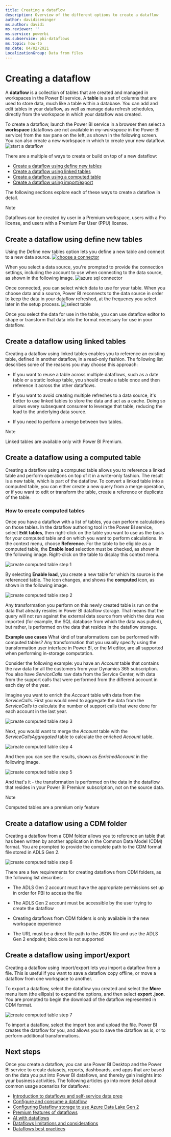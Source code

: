 ```yaml
---
title: Creating a dataflow
description: Overview of the different options to create a dataflow
author: davidiseminger
ms.author: davidi
ms.reviewer: ''
ms.service: powerbi
ms.subservice: pbi-dataflows
ms.topic: how-to
ms.date: 04/02/2021
LocalizationGroup: Data from files
---
```

# Creating a dataflow
A **dataflow** is a collection of tables that are created and managed in workspaces in the Power BI service. A **table** is a set of columns that are used to store data, much like a table within a database. You can add and edit tables in your dataflow, as well as manage data refresh schedules, directly from the workspace in which your dataflow was created.

To create a dataflow, launch the Power BI service in a browser then select a **workspace** (dataflows are not available in *my-workspace* in the Power BI service) from the nav pane on the left, as shown in the following screen. You can also create a new workspace in which to create your new dataflow.
![start a dataflow](media/dataflows-create/create-options.png)

There are a multiple of ways to create or build on top of a new dataflow:

* [Create a dataflow using define new tables](#create-a-dataflow-using-define-new-tables)
* [Create a dataflow using linked tables](#create-a-dataflow-using-linked-tables)
* [Create a dataflow using a computed table](#create-a-dataflow-using-a-computed-table)
* [Create a dataflow using import/export](#create-a-dataflow-using-importexport)

The following sections explore each of these ways to create a dataflow in detail.

> [!NOTE]
> Dataflows can be created by user in a Premium workspace, users with a Pro license, and users with a Premium Per User (PPU) license.

## Create a dataflow using define new tables

Using the Define new tables option lets you define a new table and connect to a new data source.
[ ![choose a connector](media/dataflows-create/create-connectors.png) ](media/dataflows-create/create-connectors.png#lightbox)

When you select a data source, you're prompted to provide the connection settings, including the account to use when connecting to the data source, as shown in the following image.
![azure sql connector](media/dataflows-create/azure-sql-connector.png)

Once connected, you can select which data to use for your table. When you choose data and a source, Power BI reconnects to the data source in order to keep the data in your dataflow refreshed, at the frequency you select later in the setup process.
![select table](media/dataflows-create/choose-table.png)

Once you select the data for use in the table, you can use dataflow editor to shape or transform that data into the format necessary for use in your dataflow. 

## Create a dataflow using linked tables

Creating a dataflow using linked tables enables you to reference an existing table, defined in another dataflow, in a read-only fashion. The following list describes some of the reasons you may choose this approach:

* If you want to reuse a table across multiple dataflows, such as a date table or a static lookup table, you should create a table once and then reference it across the other dataflows.

* If you want to avoid creating multiple refreshes to a data source, it's better to use linked tables to store the data and act as a cache. Doing so allows every subsequent consumer to leverage that table, reducing the load to the underlying data source.

* If you need to perform a merge between two tables.

> [!NOTE]
> Linked tables are available only with Power BI Premium.

## Create a dataflow using a computed table

Creating a dataflow using a computed table allows you to reference a linked table and perform operations on top of it in a write-only fashion. The result is a new table, which is part of the dataflow. To convert a linked table into a computed table, you can either create a new query from a merge operation, or if you want to edit or transform the table, create a reference or duplicate of the table.

### How to create computed tables

Once you have a dataflow with a list of tables, you can perform calculations on those tables.
In the dataflow authoring tool in the Power BI service, select **Edit tables**, then right-click on the table you want to use as the basis for your computed table and on which you want to perform calculations. In the context menu, choose **Reference**.
For the table to be eligible as a computed table, the **Enable load** selection must be checked, as shown in the following image. Right-click on the table to display this context menu.

![create computed table step 1](media/dataflows-create/computed-entity-step-1.png)

By selecting **Enable load**, you create a new table for which its source is the referenced table. The icon changes, and shows the **computed** icon, as shown in the following image.

![create computed table step 2](media/dataflows-create/computed-entity-step-2.png)

Any transformation you perform on this newly created table is run on the data that already resides in Power BI dataflow storage. That means that the query will not run against the external data source from which the data was imported (for example, the SQL database from which the data was pulled), but rather, is performed on the data that resides in the dataflow storage.

**Example use cases**
What kind of transformations can be performed with computed tables? Any transformation that you usually specify using the transformation user interface in Power BI, or the M editor, are all supported when performing in-storage computation.

Consider the following example: you have an *Account* table that contains the raw data for all the customers from your Dynamics 365 subscription. You also have *ServiceCalls* raw data from the Service Center, with data from the support calls that were performed from the different account in each day of the year.

Imagine you want to enrich the *Account* table with data from the *ServiceCalls*.
First you would need to aggregate the data from the *ServiceCalls* to calculate the number of support calls that were done for each account in the last year.

![create computed table step 3](media/dataflows-create/computed-entity-step-3.png)

Next, you would want to merge the *Account* table with the *ServiceCallsAggregated* table to calculate the enriched *Account* table.

![create computed table step 4](media/dataflows-create/computed-entity-step-4.png)

And then you can see the results, shown as *EnrichedAccount* in the following image.

![create computed table step 5](media/dataflows-create/computed-entity-step-5.png)

And that's it - the transformation is performed on the data in the dataflow that resides in your Power BI Premium subscription, not on the source data.

> [!NOTE]
> Computed tables are a premium only feature

## Create a dataflow using a CDM folder

Creating a dataflow from a CDM folder allows you to reference an table that has been written by another application in the Common Data Model (CDM) format. You are prompted to provide the complete path to the CDM format file stored in ADLS Gen 2.

 ![create computed table step 6](media/dataflows-create/attach-cdm.jpg)

There are a few requirements for creating dataflows from CDM folders, as the following list describes:

* The ADLS Gen 2 account must have the appropriate permissions set up in order for PBI to access the file

* The ADLS Gen 2 account must be accessible by the user trying to create the dataflow

* Creating dataflows from CDM folders is only available in the new workspace experience

* The URL must be a direct file path to the JSON file and use the ADLS Gen 2 endpoint; blob.core is not supported

## Create a dataflow using import/export

Creating a dataflow using import/export lets you import a dataflow from a file. This is useful if you want to save a dataflow copy offline, or move a dataflow from one workspace to another. 

To export a dataflow, select the dataflow you created and select the **More** menu item (the ellipsis) to expand the options, and then select **export .json**. You are prompted to begin the download of the dataflow represented in CDM format.

![create computed table step 7](media/dataflows-create/export-dataflow.png)

To import a dataflow, select the import box and upload the file. Power BI creates the dataflow for you, and allows you to save the dataflow as is, or to perform additional transformations.

## Next steps

Once you create a dataflow, you can use Power BI Desktop and the Power BI service to create datasets, reports, dashboards, and apps that are based on the data you put into Power BI dataflows, and thereby gain insights into your business activities. The following articles go into more detail about common usage scenarios for dataflows:

* [Introduction to dataflows and self-service data prep](dataflows-introduction-self-service.md)
* [Configure and consume a dataflow](dataflows-configure-consume.md)
* [Configuring Dataflow storage to use Azure Data Lake Gen 2](dataflows-azure-data-lake-storage-integration.md)
* [Premium features of dataflows](dataflows-premium-features.md)
* [AI with dataflows](dataflows-machine-learning-integration.md)
* [Dataflows limitations and considerations](dataflows-features-limitations.md)
* [Dataflows best practices](dataflows-best-practices.md)
